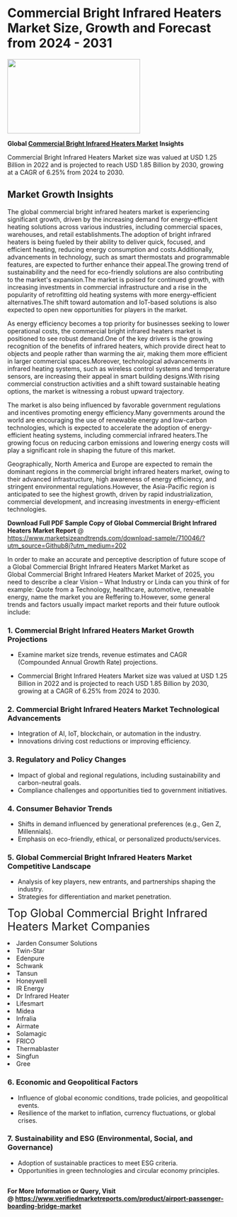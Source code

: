 <H1>Commercial Bright Infrared Heaters Market Size, Growth and Forecast from 2024 - 2031</H1><img class="aligncenter size-medium wp-image-584254" src="https://thirdeyenews.in/wp-content/uploads/2024/09/Global-Market-Research-300x168.jpeg" alt="" width="300" height="168" /><p><strong>Global&nbsp;<a href="https://www.marketsizeandtrends.com/download-sample/710046/?utm_source=Github8j?utm_medium=202">Commercial Bright Infrared Heaters Market</a> Insights</strong></p><p>Commercial Bright Infrared Heaters Market size was valued at USD 1.25 Billion in 2022 and is projected to reach USD 1.85 Billion by 2030, growing at a CAGR of 6.25% from 2024 to 2030.</p><p><h2>Market Growth Insights</h2> <p>The global commercial bright infrared heaters market is experiencing significant growth, driven by the increasing demand for energy-efficient heating solutions across various industries, including commercial spaces, warehouses, and retail establishments.The adoption of bright infrared heaters is being fueled by their ability to deliver quick, focused, and efficient heating, reducing energy consumption and costs.Additionally, advancements in technology, such as smart thermostats and programmable features, are expected to further enhance their appeal.The growing trend of sustainability and the need for eco-friendly solutions are also contributing to the market's expansion.The market is poised for continued growth, with increasing investments in commercial infrastructure and a rise in the popularity of retrofitting old heating systems with more energy-efficient alternatives.The shift toward automation and IoT-based solutions is also expected to open new opportunities for players in the market.</p> <p>As energy efficiency becomes a top priority for businesses seeking to lower operational costs, the commercial bright infrared heaters market is positioned to see robust demand.One of the key drivers is the growing recognition of the benefits of infrared heaters, which provide direct heat to objects and people rather than warming the air, making them more efficient in larger commercial spaces.Moreover, technological advancements in infrared heating systems, such as wireless control systems and temperature sensors, are increasing their appeal in smart building designs.With rising commercial construction activities and a shift toward sustainable heating options, the market is witnessing a robust upward trajectory.</p> <p>The market is also being influenced by favorable government regulations and incentives promoting energy efficiency.Many governments around the world are encouraging the use of renewable energy and low-carbon technologies, which is expected to accelerate the adoption of energy-efficient heating systems, including commercial infrared heaters.The growing focus on reducing carbon emissions and lowering energy costs will play a significant role in shaping the future of this market.</p> <p>Geographically, North America and Europe are expected to remain the dominant regions in the commercial bright infrared heaters market, owing to their advanced infrastructure, high awareness of energy efficiency, and stringent environmental regulations.However, the Asia-Pacific region is anticipated to see the highest growth, driven by rapid industrialization, commercial development, and increasing investments in energy-efficient technologies.</p> <p><span class=""><strong>Download Full PDF Sample Copy of Global Commercial Bright Infrared Heaters Market Report</strong> @ <a href="https://www.marketsizeandtrends.com/download-sample/710046/?utm_source=Github8j?utm_medium=202" target="_blank">https://www.marketsizeandtrends.com/download-sample/710046/?utm_source=Github8j?utm_medium=202</a></span></p><p>In order to make an accurate and perceptive description of future scope of a Global&nbsp;Commercial Bright Infrared Heaters Market Market as Global&nbsp;Commercial Bright Infrared Heaters Market Market of 2025, you need to describe a clear Vision &ndash; What Industry or Linda can you think of for example: Quote from a Technology, healthcare, automotive, renewable energy, name the market you are Reffering to.However, some general trends and factors usually impact market reports and their future outlook include:</p><h3>1.&nbsp;<strong>Commercial Bright Infrared Heaters Market Growth Projections</strong></h3><ul><li>Examine market size trends, revenue estimates and CAGR (Compounded Annual Growth Rate) projections.</li><li><p>Commercial Bright Infrared Heaters Market size was valued at USD 1.25 Billion in 2022 and is projected to reach USD 1.85 Billion by 2030, growing at a CAGR of 6.25% from 2024 to 2030.</p></li></ul><h3>2.&nbsp;<strong>Commercial Bright Infrared Heaters Market Technological Advancements</strong></h3><ul><li>Integration of AI, IoT, blockchain, or automation in the industry.</li><li>Innovations driving cost reductions or improving efficiency.</li></ul><h3>3.&nbsp;<strong>Regulatory and Policy Changes</strong></h3><ul><li>Impact of global and regional regulations, including sustainability and carbon-neutral goals.</li><li>Compliance challenges and opportunities tied to government initiatives.</li></ul><h3>4.&nbsp;<strong>Consumer Behavior Trends</strong></h3><ul><li>Shifts in demand influenced by generational preferences (e.g., Gen Z, Millennials).</li><li>Emphasis on eco-friendly, ethical, or personalized products/services.</li></ul><h3>5.&nbsp;<strong>Global Commercial Bright Infrared Heaters Market Competitive Landscape</strong></h3><ul><li>Analysis of key players, new entrants, and partnerships shaping the industry.</li><li>Strategies for differentiation and market penetration.</li></ul><p data-pm-slice="1 1 []"><span style="color: inherit; font-family: inherit; font-size: 25px;">Top Global Commercial Bright Infrared Heaters Market Companies</span></p><div class="" data-test-id=""><p><li>Jarden Consumer Solutions</li><li> Twin-Star</li><li> Edenpure</li><li> Schwank</li><li> Tansun</li><li> Honeywell</li><li> IR Energy</li><li> Dr Infrared Heater</li><li> Lifesmart</li><li> Midea</li><li> Infralia</li><li> Airmate</li><li> Solamagic</li><li> FRICO</li><li> Thermablaster</li><li> Singfun</li><li> Gree</li></p></div><h3>6.&nbsp;<strong>Economic and Geopolitical Factors</strong></h3><ul><li>Influence of global economic conditions, trade policies, and geopolitical events.</li><li>Resilience of the market to inflation, currency fluctuations, or global crises.</li></ul><h3>7.&nbsp;<strong>Sustainability and ESG (Environmental, Social, and Governance)</strong></h3><ul><li>Adoption of sustainable practices to meet ESG criteria.</li><li>Opportunities in green technologies and circular economy principles.</li></ul><h2><strong style="font-size: 14px;">For More Information or Query, Visit @&nbsp;</strong><a style="background-color: #ffffff; font-size: 14px;" href="https://www.marketsizeandtrends.com/report/commercial-bright-infrared-heaters-market/" target="_blank">https://www.verifiedmarketreports.com/product/airport-passenger-boarding-bridge-market</a></h2>